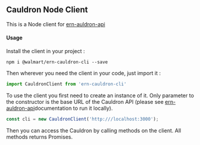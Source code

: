## Cauldron Node Client

This is a Node client for  [ern-auldron-api](../ern-caudron-api)

#### Usage

Install the client in your project :

`npm i @walmart/ern-cauldron-cli --save`

Then wherever you need the client in your code, just import it :

```javascript
import CauldronClient from 'ern-cauldron-cli'
```

To use the client you first need to create an instance of it. Only parameter to the constructor is the base URL of the Cauldron API (please see [ern-auldron-api](../ern-caudron-api)documentation to run it locally).

```javascript
const cli = new CauldronClient('http:///localhost:3000');
```

Then you can access the Cauldron by calling methods on the client. All methods returns Promises.
